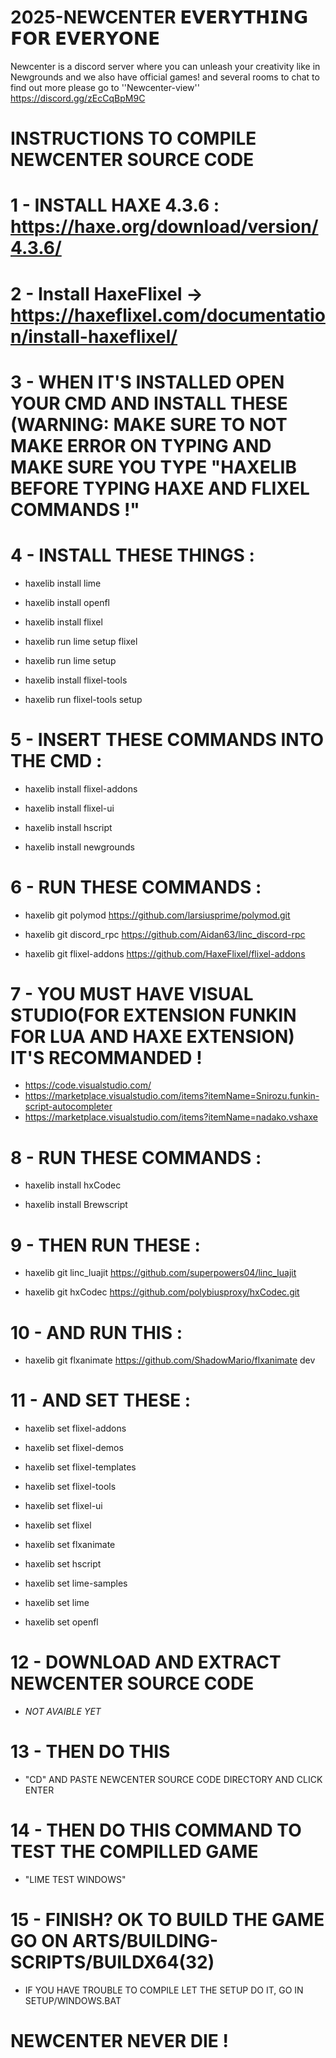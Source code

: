 # 2025-NEWCENTER 𝗘𝗩𝗘𝗥𝗬𝗧𝗛𝗜𝗡𝗚 𝗙𝗢𝗥 𝗘𝗩𝗘𝗥𝗬𝗢𝗡𝗘
Newcenter is a discord server where you can unleash your creativity like in Newgrounds and we also have official games! and several rooms to chat to find out more please go to ''Newcenter-view''
https://discord.gg/zEcCqBpM9C

# INSTRUCTIONS TO COMPILE NEWCENTER SOURCE CODE

# 1 - INSTALL HAXE 4.3.6 : https://haxe.org/download/version/4.3.6/

# 2 - Install HaxeFlixel → https://haxeflixel.com/documentation/install-haxeflixel/

# 3 - WHEN IT'S INSTALLED OPEN YOUR CMD AND INSTALL THESE (WARNING: MAKE SURE TO NOT MAKE ERROR ON TYPING AND MAKE SURE YOU TYPE "HAXELIB BEFORE TYPING HAXE AND FLIXEL COMMANDS !"

# 4 - INSTALL THESE THINGS :

- haxelib install lime

- haxelib install openfl

- haxelib install flixel

- haxelib run lime setup flixel

- haxelib run lime setup

- haxelib install flixel-tools

- haxelib run flixel-tools setup

# 5 - INSERT THESE COMMANDS INTO THE CMD :

- haxelib install flixel-addons

- haxelib install flixel-ui

- haxelib install hscript

- haxelib install newgrounds


# 6 - RUN THESE COMMANDS :

- haxelib git polymod https://github.com/larsiusprime/polymod.git

- haxelib git discord_rpc https://github.com/Aidan63/linc_discord-rpc

- haxelib git flixel-addons https://github.com/HaxeFlixel/flixel-addons


# 7 - YOU MUST HAVE VISUAL STUDIO(FOR EXTENSION FUNKIN FOR LUA AND HAXE EXTENSION) IT'S RECOMMANDED !

- https://code.visualstudio.com/
- https://marketplace.visualstudio.com/items?itemName=Snirozu.funkin-script-autocompleter
- https://marketplace.visualstudio.com/items?itemName=nadako.vshaxe

# 8 - RUN THESE COMMANDS :

- haxelib install hxCodec

- haxelib install Brewscript

# 9 - THEN RUN THESE :
- haxelib git linc_luajit https://github.com/superpowers04/linc_luajit

- haxelib git hxCodec https://github.com/polybiusproxy/hxCodec.git
# 10 - AND RUN THIS :

- haxelib git flxanimate https://github.com/ShadowMario/flxanimate dev

# 11 - AND SET THESE :

- haxelib set flixel-addons

- haxelib set flixel-demos

- haxelib set flixel-templates

- haxelib set flixel-tools

- haxelib set flixel-ui 

- haxelib set flixel

- haxelib set flxanimate

- haxelib set hscript

- haxelib set lime-samples

- haxelib set lime

- haxelib set openfl

# 12 - DOWNLOAD AND EXTRACT NEWCENTER SOURCE CODE 

- *NOT AVAIBLE YET*

# 13 - THEN DO THIS

- "CD" AND PASTE NEWCENTER SOURCE CODE DIRECTORY AND CLICK ENTER

# 14 - THEN DO THIS COMMAND TO TEST THE COMPILLED GAME

- "LIME TEST WINDOWS"

# 15 - FINISH? OK TO BUILD THE GAME GO ON ARTS/BUILDING-SCRIPTS/BUILDX64(32)

- IF YOU HAVE TROUBLE TO COMPILE LET THE SETUP DO IT, GO IN SETUP/WINDOWS.BAT

# NEWCENTER NEVER DIE !

